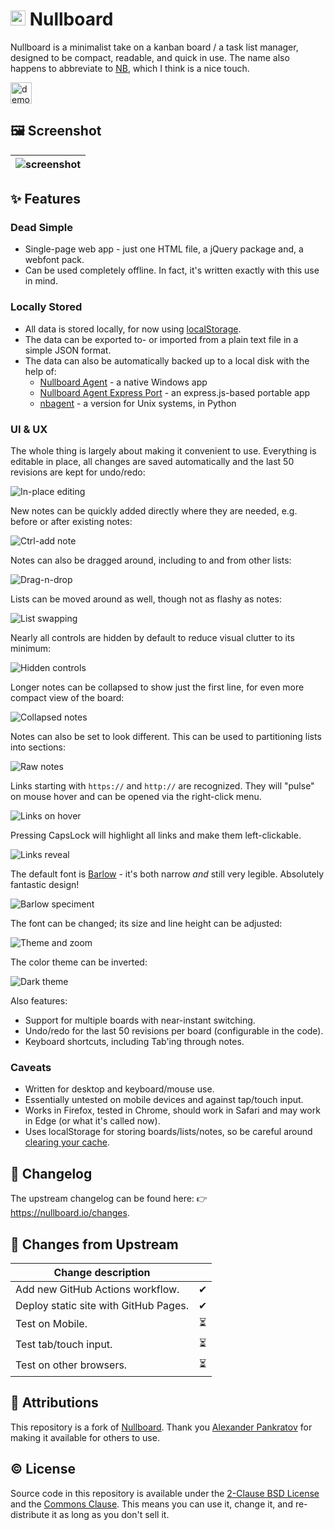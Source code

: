 <h1><img src="src/favicon-16.png" alt="icon" height="24px" /> Nullboard</h1>

Nullboard is a minimalist take on a kanban board / a task list manager, designed to be compact, readable, and quick in use. The name also happens to abbreviate to [NB](https://en.wikipedia.org/wiki/Nota_bene), which I think is a nice touch.

<a href="https://semanticdata.github.io/nullboard/">
<img src="https://img.shields.io/badge/Check out the Demo-F0E68C?style=for-the-badge&link=https://semanticdata.github.io/nullboard/" alt="demo" height="34px"; /></a>

## 🖼 Screenshot

<div align=center>

| ![screenshot](.github/images/nullboard-example-alt.png) |
| --- |
</div>

## ✨ Features

### Dead Simple

* Single-page web app - just one HTML file, a jQuery package and, a webfont pack.
* Can be used completely offline. In fact, it's written exactly with this use in mind.

### Locally Stored

* All data is stored locally, for now using [localStorage](https://developer.mozilla.org/en/docs/Web/API/Window/localStorage).
* The data can be exported to- or imported from a plain text file in a simple JSON format.
* The data can also be automatically backed up to a local disk with the help of:
  * [Nullboard Agent](https://nullboard.io/backups) - a native Windows app
  * [Nullboard Agent Express Port](https://github.com/justinpchang/nullboard-agent-express) - an express.js-based portable app
  * [nbagent](https://github.com/luismedel/nbagent) - a version for Unix systems, in Python

### UI & UX

The whole thing is largely about making it convenient to use. Everything is editable in place, all changes are saved automatically and the last 50 revisions are kept for undo/redo:

![In-place editing](.github/images/nullboard-inplace-editing.gif)

New notes can be quickly added directly where they are needed, e.g. before or after existing notes:

![Ctrl-add note](.github/images/nullboard-ctrl-add-note.gif)

Notes can also be dragged around, including to and from other lists:

![Drag-n-drop](.github/images/nullboard-drag-n-drop.gif)

Lists can be moved around as well, though not as flashy as notes:

![List swapping](.github/images/nullboard-list-swap.gif)

Nearly all controls are hidden by default to reduce visual clutter to its minimum:

![Hidden controls](.github/images/nullboard-hidden-controls.gif)

Longer notes can be collapsed to show just the first line, for even more compact view of the board:

![Collapsed notes](.github/images/nullboard-collapsed-notes.gif)

Notes can also be set to look different. This can be used to partitioning lists into sections:

![Raw notes](.github/images/nullboard-raw-notes.gif)

Links starting with `https://` and `http://` are recognized. They will "pulse" on mouse hover and can be opened via the right-click menu.

![Links on hover](.github/images/nullboard-links-on-hover.gif)

Pressing CapsLock will highlight all links and make them left-clickable.

![Links reveal](.github/images/nullboard-links-reveal.gif)

The default font is [Barlow](https://tribby.com/fonts/barlow/) - it's both narrow *and* still very legible. Absolutely fantastic design!

![Barlow speciment](.github/images/barlow-specimen.png)

The font can be changed; its size and line height can be adjusted:

![Theme and zoom](.github/images/nullboard-ui-preferences.gif)

The color theme can be inverted:

![Dark theme](.github/images/nullboard-dark-theme.gif)

Also features:

* Support for multiple boards with near-instant switching.
* Undo/redo for the last 50 revisions per board (configurable in the code).
* Keyboard shortcuts, including Tab'ing through notes.

### Caveats

* Written for desktop and keyboard/mouse use.
* Essentially untested on mobile devices and against tap/touch input.
* Works in Firefox, tested in Chrome, should work in Safari and may work in Edge (or what it's called now).
* Uses localStorage for storing boards/lists/notes, so be careful around [clearing your cache](https://stackoverflow.com/questions/9948284/how-persistent-is-localstorage).

## 🔀 Changelog

The upstream changelog can be found here: 👉 <https://nullboard.io/changes>.

## 🔄 Changes from Upstream

| Change description |       |
| ------------------ | :---: |
| Add new GitHub Actions workflow.         | ✔    |
| Deploy static site with GitHub Pages.    | ✔    |
| Test on Mobile.          | ⏳    |
| Test tab/touch input.    | ⏳    |
| Test on other browsers.  | ⏳    |

## 💜 Attributions

This repository is a fork of [Nullboard](https://github.com/apankrat/nullboard). Thank you [Alexander Pankratov](https://github.com/apankrat) for making it available for others to use.

## © License

Source code in this repository is available under the [2-Clause BSD License](https://opensource.org/licenses/BSD-2-Clause/) and the [Commons Clause](https://commonsclause.com/). This means you can use it, change it, and re-distribute it as long as you don't sell it.
